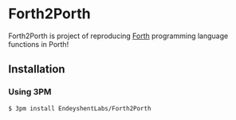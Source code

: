 # Forth2Porth

Forth2Porth is project of reproducing [Forth](https://en.wikipedia.org/wiki/Forth_(programming_language)) programming language functions in Porth!

## Installation

### Using 3PM

```console
$ 3pm install EndeyshentLabs/Forth2Porth
```
